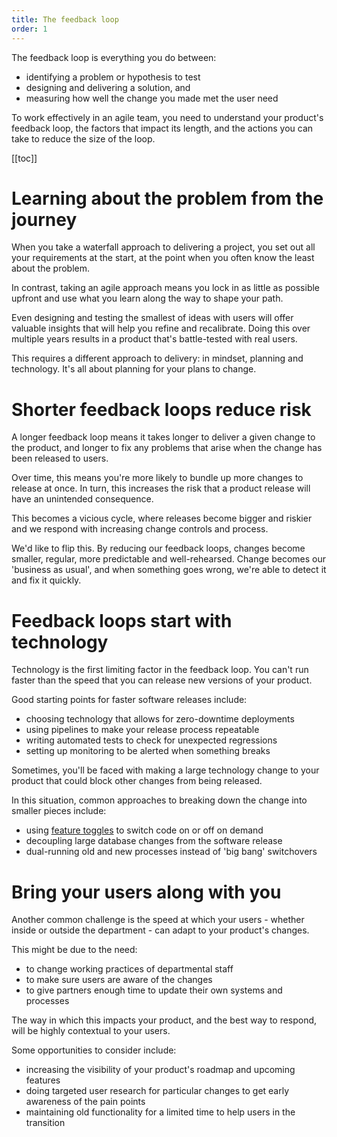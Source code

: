 ```yaml
---
title: The feedback loop
order: 1
---
```


The feedback loop is everything you do between:

* identifying a problem or hypothesis to test
* designing and delivering a solution, and
* measuring how well the change you made met the user need

To work effectively in an agile team, you need to understand your product's feedback loop, the factors that impact its length, and the actions you can take to reduce the size of the loop.

[[toc]]


# Learning about the problem from the journey

When you take a waterfall approach to delivering a project, you set out all your requirements at the start, at the point when you often know the least about the problem.

In contrast, taking an agile approach means you lock in as little as possible upfront and use what you learn along the way to shape your path.

Even designing and testing the smallest of ideas with users will offer valuable insights that will help you refine and recalibrate. Doing this over multiple years results in a product that's battle-tested with real users.

This requires a different approach to delivery: in mindset, planning and technology. It's all about planning for your plans to change.


# Shorter feedback loops reduce risk

A longer feedback loop means it takes longer to deliver a given change to the product, and longer to fix any problems that arise when the change has been released to users.

Over time, this means you're more likely to bundle up more changes to release at once. In turn, this increases the risk that a product release will have an unintended consequence.

This becomes a vicious cycle, where releases become bigger and riskier and we respond with increasing change controls and process.

We'd like to flip this. By reducing our feedback loops, changes become smaller, regular, more predictable and well-rehearsed. Change becomes our 'business as usual', and when something goes wrong, we're able to detect it and fix it quickly.


# Feedback loops start with technology

Technology is the first limiting factor in the feedback loop. You can't run faster than the speed that you can release new versions of your product.

Good starting points for faster software releases include:

* choosing technology that allows for zero-downtime deployments
* using pipelines to make your release process repeatable
* writing automated tests to check for unexpected regressions
* setting up monitoring to be alerted when something breaks

Sometimes, you'll be faced with making a large technology change to your product that could block other changes from being released.

In this situation, common approaches to breaking down the change into smaller pieces include:

* using [feature toggles](https://martinfowler.com/bliki/FeatureToggle.html) to switch code on or off on demand
* decoupling large database changes from the software release
* dual-running old and new processes instead of 'big bang' switchovers


# Bring your users along with you

Another common challenge is the speed at which your users - whether inside or outside the department - can adapt to your product's changes.

This might be due to the need:

* to change working practices of departmental staff
* to make sure users are aware of the changes
* to give partners enough time to update their own systems and processes

The way in which this impacts your product, and the best way to respond, will be highly contextual to your users.

Some opportunities to consider include:

* increasing the visibility of your product's roadmap and upcoming features
* doing targeted user research for particular changes to get early awareness of the pain points
* maintaining old functionality for a limited time to help users in the transition



